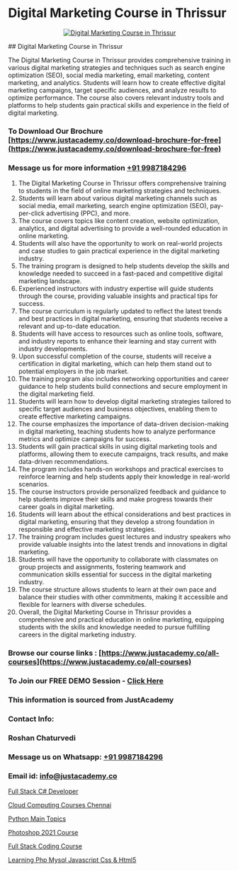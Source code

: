 # Digital Marketing Course in Thrissur

<p align="center">
  <a href="https://justacademy.co/course-detail/digital-marketing">
    <img src="https://justacademy.co/storage2/course_image/1676636720_course_image.webp" alt="Digital Marketing Course in Thrissur">
  </a>
</p>
## Digital Marketing Course in Thrissur

The Digital Marketing Course in Thrissur provides comprehensive training in various digital marketing strategies and techniques such as search engine optimization (SEO), social media marketing, email marketing, content marketing, and analytics. Students will learn how to create effective digital marketing campaigns, target specific audiences, and analyze results to optimize performance. The course also covers relevant industry tools and platforms to help students gain practical skills and experience in the field of digital marketing.
### To Download Our Brochure [https://www.justacademy.co/download-brochure-for-free](https://www.justacademy.co/download-brochure-for-free)
### Message us for more information [+91 9987184296](https://api.whatsapp.com/send?phone=919987184296)
1) The Digital Marketing Course in Thrissur offers comprehensive training to students in the field of online marketing strategies and techniques.
2) Students will learn about various digital marketing channels such as social media, email marketing, search engine optimization (SEO), pay-per-click advertising (PPC), and more.
3) The course covers topics like content creation, website optimization, analytics, and digital advertising to provide a well-rounded education in online marketing.
4) Students will also have the opportunity to work on real-world projects and case studies to gain practical experience in the digital marketing industry.
5) The training program is designed to help students develop the skills and knowledge needed to succeed in a fast-paced and competitive digital marketing landscape.
6) Experienced instructors with industry expertise will guide students through the course, providing valuable insights and practical tips for success.
7) The course curriculum is regularly updated to reflect the latest trends and best practices in digital marketing, ensuring that students receive a relevant and up-to-date education.
8) Students will have access to resources such as online tools, software, and industry reports to enhance their learning and stay current with industry developments.
9) Upon successful completion of the course, students will receive a certification in digital marketing, which can help them stand out to potential employers in the job market.
10) The training program also includes networking opportunities and career guidance to help students build connections and secure employment in the digital marketing field.
11) Students will learn how to develop digital marketing strategies tailored to specific target audiences and business objectives, enabling them to create effective marketing campaigns.
12) The course emphasizes the importance of data-driven decision-making in digital marketing, teaching students how to analyze performance metrics and optimize campaigns for success.
13) Students will gain practical skills in using digital marketing tools and platforms, allowing them to execute campaigns, track results, and make data-driven recommendations.
14) The program includes hands-on workshops and practical exercises to reinforce learning and help students apply their knowledge in real-world scenarios.
15) The course instructors provide personalized feedback and guidance to help students improve their skills and make progress towards their career goals in digital marketing.
16) Students will learn about the ethical considerations and best practices in digital marketing, ensuring that they develop a strong foundation in responsible and effective marketing strategies.
17) The training program includes guest lectures and industry speakers who provide valuable insights into the latest trends and innovations in digital marketing.
18) Students will have the opportunity to collaborate with classmates on group projects and assignments, fostering teamwork and communication skills essential for success in the digital marketing industry.
19) The course structure allows students to learn at their own pace and balance their studies with other commitments, making it accessible and flexible for learners with diverse schedules.
20) Overall, the Digital Marketing Course in Thrissur provides a comprehensive and practical education in online marketing, equipping students with the skills and knowledge needed to pursue fulfilling careers in the digital marketing industry.

### Browse our course links : [https://www.justacademy.co/all-courses](https://www.justacademy.co/all-courses) 
### To Join our FREE DEMO Session - [Click Here](https://www.justacademy.co/register-for-course-demo)


### This information is sourced from JustAcademy
### Contact Info:
### Roshan Chaturvedi
### Message us on Whatsapp: [+91 9987184296](https://api.whatsapp.com/send?phone=919987184296)
### Email id: [info@justacademy.co](mailto:info@justacademy.co)
                
[Full Stack C# Developer](https://www.linkedin.com/pulse/full-stack-c-developer-justacademy-ahmedabad-w3kzf/)

[Cloud Computing Courses Chennai](https://www.linkedin.com/pulse/cloud-computing-courses-chennai-justacademy-mumbai-gfxmc?trackingId=6j8f8ZoJwj%2Fcj7Wd31YaJg%3D%3D&lipi=urn%3Ali%3Apage%3Ad_flagship3_showcase_admin%3Bd7Lyhom7ShKzEAWk1fq2Tw%3D%3D)

[Python Main Topics](https://medium.com/@prempja40/python-main-topics-4164ecaefe6b)

[Photoshop 2021 Course](https://medium.com/@shivamja27/photoshop-2021-course-cd278e2fea6b)

[Full Stack Coding Course](https://justacademyin.github.io/justacademy/full-stack-coding-course)

[Learning Php Mysql Javascript Css & Html5](https://justacademyin.github.io/justacademy/learning-php-mysql-javascript-css-&-html5)

